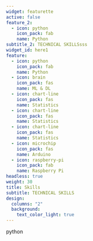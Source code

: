 ```yaml
---
widget: featurette
active: false
feature_2:
  - icon: python
    icon_pack: fab
    name: Python
subtitle_2: TECHNICAL SKILLSsss
widget_id: here1
feature:
  - icon: python
    icon_pack: fab
    name: Python
  - icon: brain
    icon_pack: fas
    name: ML & DL
  - icon: chart-line
    icon_pack: fas
    name: Statistics
  - icon: chart-line
    icon_pack: fas
    name: Statistics
  - icon: chart-line
    icon_pack: fas
    name: Statistics
  - icon: microchip
    icon_pack: fas
    name: Arduino
  - icon: raspberry-pi
    icon_pack: fab
    name: Raspberry Pi
headless: true
weight: 30
title: Skills
subtitle: TECHNICAL SKILLS
design:
  columns: "2"
  background:
    text_color_light: true
---
```

python